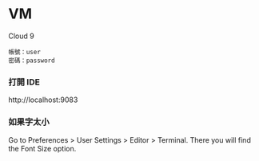 # VM


Cloud 9

```
帳號：user
密碼：password
```

### 打開 IDE

http://localhost:9083

### 如果字太小

Go to Preferences > User Settings > Editor > Terminal. There you will find the Font Size option.